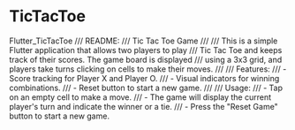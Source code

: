 # TicTacToe
Flutter_TicTacToe
/// README:
/// Tic Tac Toe Game
///
/// This is a simple Flutter application that allows two players to play
/// Tic Tac Toe and keeps track of their scores. The game board is displayed
/// using a 3x3 grid, and players take turns clicking on cells to make their moves.
///
/// Features:
/// - Score tracking for Player X and Player O.
/// - Visual indicators for winning combinations.
/// - Reset button to start a new game.
///
/// Usage:
/// - Tap on an empty cell to make a move.
/// - The game will display the current player's turn and indicate the winner or a tie.
/// - Press the "Reset Game" button to start a new game.

